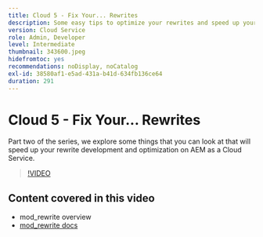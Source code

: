 ```yaml
---
title: Cloud 5 - Fix Your... Rewrites
description: Some easy tips to optimize your rewrites and speed up your site
version: Cloud Service
role: Admin, Developer
level: Intermediate
thumbnail: 343600.jpeg
hidefromtoc: yes
recommendations: noDisplay, noCatalog
exl-id: 38580af1-e5ad-431a-b41d-634fb136ce64
duration: 291
---
```

# Cloud 5 - Fix Your... Rewrites

Part two of the series, we explore some things that you can look at that will speed up your rewrite development and optimization on AEM as a Cloud Service.

>[!VIDEO](https://video.tv.adobe.com/v/343600?quality=12&learn=on)

## Content covered in this video

+ mod_rewrite overview
+ [mod_rewrite docs](https://httpd.apache.org/docs/current/mod/mod_rewrite.html)
